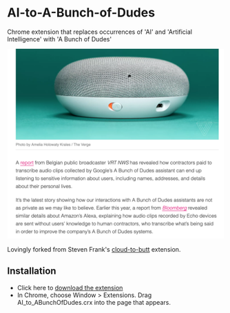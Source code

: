 AI-to-A-Bunch-of-Dudes
=============
Chrome extension that replaces occurrences of 'AI' and 'Artificial Intelligence' with 'A Bunch of Dudes'

![](example.png)

Lovingly forked from Steven Frank's [cloud-to-butt](https://github.com/panicsteve/cloud-to-butt) extension.


Installation
------------
- Click here to [download the extension](https://github.com/joeyyang/AI-to-A-Bunch-Of-Dudes/blob/master/AI_to_ABunchOfDudes.crx?raw=true)
- In Chrome, choose Window > Extensions.  Drag AI_to_ABunchOfDudes.crx into the page that appears.
